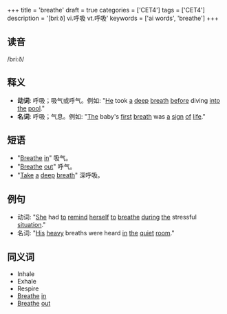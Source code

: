+++
title = 'breathe'
draft = true
categories = ['CET4']
tags = ['CET4']
description = '[briːð] vi.呼吸 vt.呼吸'
keywords = ['ai words', 'breathe']
+++

## 读音
/briːð/

## 释义
- **动词**: 呼吸；吸气或呼气。例如: "[He](/zh/post/he/) took [a](/zh/post/a/) [deep](/zh/post/deep/) [breath](/zh/post/breath/) [before](/zh/post/before/) diving [into](/zh/post/into/) [the](/zh/post/the/) [pool](/zh/post/pool/)."
- **名词**: 呼吸；气息。例如: "[The](/zh/post/the/) baby's [first](/zh/post/first/) [breath](/zh/post/breath/) was [a](/zh/post/a/) [sign](/zh/post/sign/) [of](/zh/post/of/) [life](/zh/post/life/)."

## 短语
- "[Breathe](/zh/post/breathe/) [in](/zh/post/in/)" 吸气。
- "[Breathe](/zh/post/breathe/) [out](/zh/post/out/)" 呼气。
- "[Take](/zh/post/take/) [a](/zh/post/a/) [deep](/zh/post/deep/) [breath](/zh/post/breath/)" 深呼吸。

## 例句
- 动词: "[She](/zh/post/she/) had [to](/zh/post/to/) [remind](/zh/post/remind/) [herself](/zh/post/herself/) [to](/zh/post/to/) [breathe](/zh/post/breathe/) [during](/zh/post/during/) [the](/zh/post/the/) stressful [situation](/zh/post/situation/)."
- 名词: "[His](/zh/post/his/) [heavy](/zh/post/heavy/) breaths were heard [in](/zh/post/in/) [the](/zh/post/the/) [quiet](/zh/post/quiet/) [room](/zh/post/room/)."

## 同义词
- Inhale
- Exhale
- Respire
- [Breathe](/zh/post/breathe/) [in](/zh/post/in/)
- [Breathe](/zh/post/breathe/) [out](/zh/post/out/)
